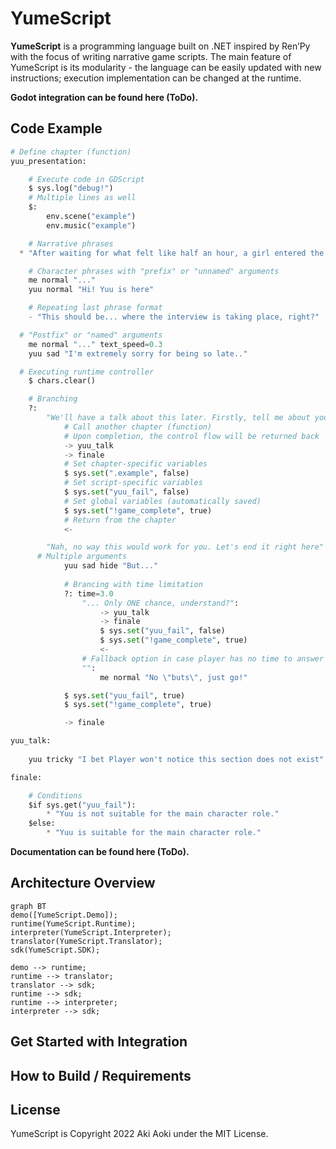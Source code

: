 # ****YumeScript****

**YumeScript** is a programming language built on .NET inspired by Ren’Py with the focus of writing narrative game scripts. The main feature of YumeScript is its modularity - the language can be easily updated with new instructions; execution implementation can be changed at the runtime.

**Godot integration can be found here (ToDo).**

## Code Example

```python
# Define chapter (function)
yuu_presentation:

	# Execute code in GDScript
	$ sys.log("debug!")
	# Multiple lines as well
	$:
		env.scene("example")
		env.music("example")

	# Narrative phrases 
  * "After waiting for what felt like half an hour, a girl entered the room."

	# Character phrases with "prefix" or "unnamed" arguments
	me normal "..."
	yuu normal "Hi! Yuu is here"

	# Repeating last phrase format
	- "This should be... where the interview is taking place, right?"

  # "Postfix" or "named" arguments
	me normal "..." text_speed=0.3
	yuu sad "I'm extremely sorry for being so late.."

  # Executing runtime controller
	$ chars.clear()

	# Branching
	?:
		"We'll have a talk about this later. Firstly, tell me about yourself":
			# Call another chapter (function)
			# Upon completion, the control flow will be returned back
			-> yuu_talk
			-> finale
			# Set chapter-specific variables
			$ sys.set(".example", false)
			# Set script-specific variables
			$ sys.set("yuu_fail", false)
			# Set global variables (automatically saved)
			$ sys.set("!game_complete", true)
			# Return from the chapter
			<-

		"Nah, no way this would work for you. Let's end it right here":
      # Multiple arguments
			yuu sad hide "But..."
			
			# Brancing with time limitation
			?: time=3.0
				"... Only ONE chance, understand?":
					-> yuu_talk
					-> finale
					$ sys.set("yuu_fail", false)
					$ sys.set("!game_complete", true)
					<-
				# Fallback option in case player has no time to answer
				"":
					me normal "No \"buts\", just go!"

			$ sys.set("yuu_fail", true)
			$ sys.set("!game_complete", true)

			-> finale

yuu_talk:
	
	yuu tricky "I bet Player won't notice this section does not exist"

finale:

	# Conditions
	$if sys.get("yuu_fail"):
		* "Yuu is not suitable for the main character role."
	$else:
		* "Yuu is suitable for the main character role."
```

**Documentation can be found here (ToDo).**

## Architecture Overview

```mermaid
graph BT
demo([YumeScript.Demo]);
runtime(YumeScript.Runtime);
interpreter(YumeScript.Interpreter);
translator(YumeScript.Translator);
sdk(YumeScript.SDK);

demo --> runtime;
runtime --> translator;
translator --> sdk;
runtime --> sdk;
runtime --> interpreter;
interpreter --> sdk;

```

## Get Started with Integration

## How to Build / Requirements

## License

YumeScript is Copyright 2022 Aki Aoki under the MIT License.

